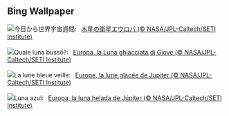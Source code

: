 ## Bing Wallpaper
![](https://www.bing.com/th?id=OHR.EuropaMoon_JA-JP4639297209_UHD.jpg&w=1000)今日から世界宇宙週間:&nbsp;&ensp;[木星の衛星エウロパ (© NASA/JPL-Caltech/SETI Institute)](https://www.bing.com/th?id=OHR.EuropaMoon_JA-JP4639297209_UHD.jpg)
<br><br/>
![](https://www.bing.com/th?id=OHR.EuropaMoon_IT-IT5266996752_UHD.jpg&w=1000)Quale luna bussò?:&nbsp;&ensp;[Europa, la Luna ghiacciata di Giove (© NASA/JPL-Caltech/SETI Institute)](https://www.bing.com/th?id=OHR.EuropaMoon_IT-IT5266996752_UHD.jpg)
<br><br/>
![](https://www.bing.com/th?id=OHR.EuropaMoon_FR-FR8860978550_UHD.jpg&w=1000)La lune bleue veille:&nbsp;&ensp;[Europe, la lune glacée de Jupiter (© NASA/JPL-Caltech/SETI Institute)](https://www.bing.com/th?id=OHR.EuropaMoon_FR-FR8860978550_UHD.jpg)
<br><br/>
![](https://www.bing.com/th?id=OHR.EuropaMoon_ES-ES3412713189_UHD.jpg&w=1000)Luna azul:&nbsp;&ensp;[Europa, la luna helada de Júpiter (© NASA/JPL-Caltech/SETI Institute)](https://www.bing.com/th?id=OHR.EuropaMoon_ES-ES3412713189_UHD.jpg)
<br><br/>
